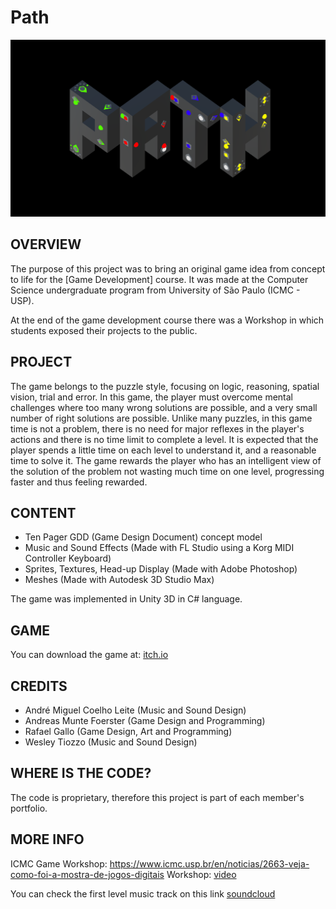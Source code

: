 # Path

![Screenshot 1](img/img1.PNG)

OVERVIEW
--------------------------------------------------
The purpose of this project was to bring an original game idea from concept to life for the [Game Development] course. It was made at the Computer Science undergraduate program from University of São Paulo (ICMC - USP).

At the end of the game development course there was a Workshop in which students exposed their projects to the public.

PROJECT
--------------------------------------------------
The game belongs to the puzzle style, focusing on logic, reasoning, spatial vision, trial and error. In this game, the player must overcome mental challenges where too many wrong solutions are possible, and a very small number of right solutions are possible. Unlike many puzzles, in this game time is not a problem, there is no need for major reflexes in the player's actions and there is no time limit to complete a level. It is expected that the player spends a little time on each level to understand it, and a reasonable time to solve it. The game rewards the player who has an intelligent view of the solution of the problem not wasting much time on one level, progressing faster and thus feeling rewarded.

CONTENT
--------------------------------------------------
* Ten Pager GDD (Game Design Document) concept model
* Music and Sound Effects (Made with FL Studio using a Korg MIDI Controller Keyboard)
* Sprites, Textures, Head-up Display (Made with Adobe Photoshop)
* Meshes (Made with Autodesk 3D Studio Max)

The game was implemented in Unity 3D in C# language.

GAME
--------------------------------------------------
You can download the game at: [itch.io]

CREDITS
--------------------------------------------------
- André Miguel Coelho Leite (Music and Sound Design)
- Andreas Munte Foerster (Game Design and Programming)
- Rafael Gallo (Game Design, Art and Programming)
- Wesley Tiozzo (Music and Sound Design) 

WHERE IS THE CODE?
--------------------------------------------------
The code is proprietary, therefore this project is part of each member's portfolio.

MORE INFO
--------------------------------------------------
ICMC Game Workshop: <https://www.icmc.usp.br/en/noticias/2663-veja-como-foi-a-mostra-de-jogos-digitais>
Workshop: [video]

You can check the first level music track on this link [soundcloud]

[soundcloud]: https://soundcloud.com/user-736545459
[video]: https://www.youtube.com/watch?v=w1t0OeHrqAk
[itch.io]: https://wtiozzo.itch.io/path
